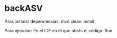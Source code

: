 # backASV

Para instalar dependencias: mvn clean install

Para ejecutar: En el IDE en el que abrás el código: Run
